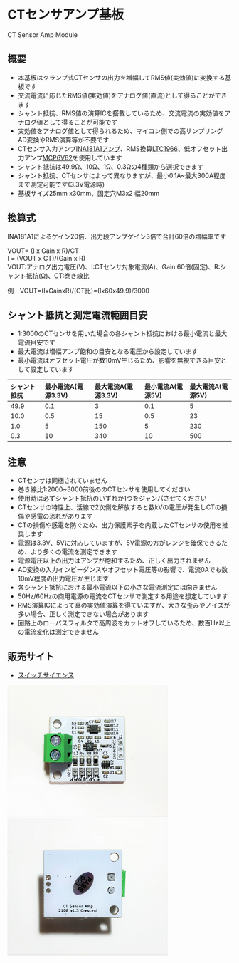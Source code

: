 # CTセンサアンプ基板  
CT Sensor Amp Module

## 概要 
  * 本基板はクランプ式CTセンサの出力を増幅してRMS値(実効値)に変換する基板です  
  * 交流電流に応じたRMS値(実効値)をアナログ値(直流)として得ることができます  
  * シャント抵抗、RMS値の演算ICを搭載しているため、交流電流の実効値をアナログ値として得ることが可能です  
  * 実効値をアナログ値として得られるため、マイコン側での高サンプリングAD変換やRMS演算等が不要です  
  * CTセンサ入力アンプ[INA181A1アンプ][1]、RMS換算[LTC1966][2]、低オフセット出力アンプ[MCP6V62][3]を使用しています  
  * シャント抵抗は49.9Ω、10Ω、1Ω、0.3Ωの4種類から選択できます  
  * シャント抵抗、CTセンサによって異なりますが、最小0.1A~最大300A程度まで測定可能です(3.3V電源時)  
  * 基板サイズ25mm x30mm、固定穴M3x2 幅20mm
  
## 換算式
  INA181A1によるゲイン20倍、出力段アンプゲイン3倍で合計60倍の増幅率です  

  VOUT= (I x Gain x R)/CT  
  I = (VOUT x CT)/(Gain x R)  
  VOUT:アナログ出力電圧(V)、I:CTセンサ対象電流(A)、Gain:60倍(固定)、R:シャント抵抗(Ω)、CT:巻き線比  
  
  例　VOUT=(IxGainxR)/(CT比)=(Ix60x49.9)/3000   

## シャント抵抗と測定電流範囲目安
  * 1:3000のCTセンサを用いた場合の各シャント抵抗における最小電流と最大電流目安です    
  * 最大電流は増幅アンプ飽和の目安となる電圧から設定しています  
  * 最小電流はオフセット電圧が数10mV生じるため、影響を無視できる目安として設定しています  

| シャント抵抗 | 最小電流A(電源3.3V) | 最大電流A(電源3.3V) | 最小電流A(電源5V) | 最大電流A(電源5V) |
|:-----------|:------------|:------------|:------------|:------------|
| 49.9 | 0.1 | 3 | 0.1 | 5 |
| 10.0 | 0.5 | 15 |	0.5 |	23 |
| 1.0 |	5 | 150 | 5	| 230 |
| 0.3 |	10 | 340 | 10 | 500 |				
			 
## 注意 
  * CTセンサは同梱されていません  
  * 巻き線比1:2000~3000前後ののCTセンサを使用してください  
  * 使用時は必ずシャント抵抗のいずれか1つをジャンパさせてください  
  * CTセンサの特性上、活線で2次側を解放すると数kVの電圧が発生しCTの損傷や感電の恐れがあります  
  * CTの損傷や感電を防ぐため、出力保護素子を内蔵したCTセンサの使用を推奨します  
  * 電源は3.3V、5Vに対応していますが、5V電源の方がレンジを確保できるため、より多くの電流を測定できます  
  * 電源電圧以上の出力はアンプが飽和するため、正しく出力されません    
  * AD変換の入力インピーダンスやオフセット電圧等の影響で、電流0Aでも数10mV程度の出力電圧が生じます  
  * 各シャント抵抗における最小電流以下の小さな電流測定には向きません  
  * 50Hz/60Hzの商用電源の電流をCTセンサで測定する用途を想定しています  
  * RMS演算ICによって真の実効値演算を得ていますが、大きな歪みやノイズが多い場合、正しく測定できない場合があります  
  * 回路上のローパスフィルタで高周波をカットオフしているため、数百Hz以上の電流変化は測定できません  
  
 ## 販売サイト
  * [スイッチサイエンス][4]
  
<img src="https://raw.githubusercontent.com/meerstern/CT_Sensor_Amp_Module/main/IMG/CT_Amp1.jpeg" width="360">  
<img src="https://raw.githubusercontent.com/meerstern/CT_Sensor_Amp_Module/main/IMG/CT_Amp2.jpeg" width="360">  


[1]: https://www.tij.co.jp/product/jp/INA181 "*1"
[2]: https://www.analog.com/jp/products/ltc1966.html "*2"
[3]: https://www.microchip.com/en-us/product/MCP6V62 "*3"
[4]: https://www.switch-science.com/products/7559
